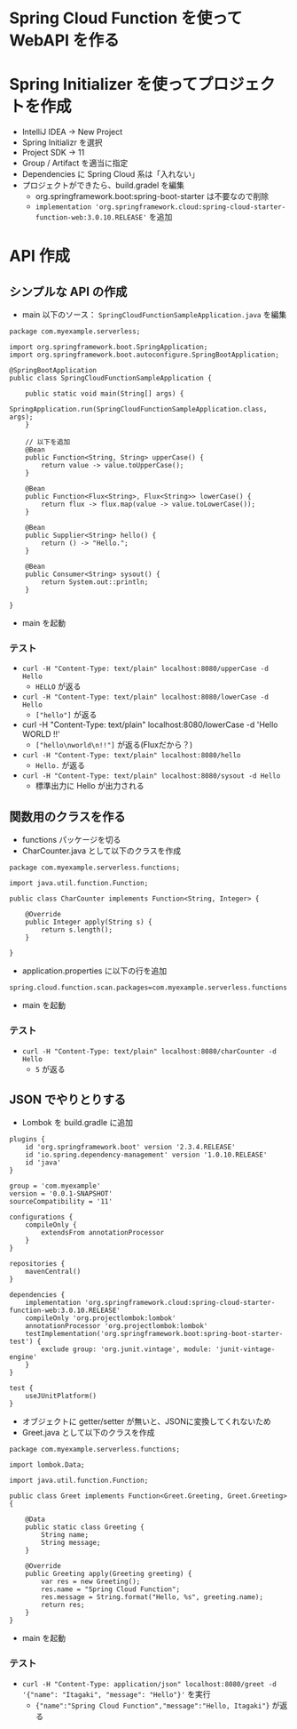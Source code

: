 # Spring Cloud Function を使って WebAPI を作る

# Spring Initializer を使ってプロジェクトを作成

* IntelliJ IDEA -> New Project 
* Spring Initializr を選択
* Project SDK -> 11
* Group / Artifact を適当に指定
* Dependencies に Spring Cloud 系は「入れない」
* プロジェクトができたら、build.gradel を編集
  * org.springframework.boot:spring-boot-starter は不要なので削除
  * `implementation 'org.springframework.cloud:spring-cloud-starter-function-web:3.0.10.RELEASE'` を追加

# API 作成

## シンプルな API の作成
* main 以下のソース： `SpringCloudFunctionSampleApplication.java` を編集
```
package com.myexample.serverless;

import org.springframework.boot.SpringApplication;
import org.springframework.boot.autoconfigure.SpringBootApplication;

@SpringBootApplication
public class SpringCloudFunctionSampleApplication {

    public static void main(String[] args) {
        SpringApplication.run(SpringCloudFunctionSampleApplication.class, args);
    }

    // 以下を追加
    @Bean
    public Function<String, String> upperCase() {
        return value -> value.toUpperCase();
    }

    @Bean
    public Function<Flux<String>, Flux<String>> lowerCase() {
        return flux -> flux.map(value -> value.toLowerCase());
    }

    @Bean
    public Supplier<String> hello() {
        return () -> "Hello.";
    }

    @Bean
    public Consumer<String> sysout() {
        return System.out::println;
    }

}
```
* main を起動

### テスト
* `curl -H "Content-Type: text/plain" localhost:8080/upperCase -d Hello`
  * `HELLO` が返る
* `curl -H "Content-Type: text/plain" localhost:8080/lowerCase -d Hello`
  * `["hello"]` が返る
* curl -H "Content-Type: text/plain" localhost:8080/lowerCase -d 'Hello                    
                                      WORLD
                                      !!'
  * `["hello\nworld\n!!"]` が返る(Fluxだから？)
* `curl -H "Content-Type: text/plain" localhost:8080/hello`
    * `Hello.` が返る
* `curl -H "Content-Type: text/plain" localhost:8080/sysout -d Hello`
    * 標準出力に Hello が出力される

## 関数用のクラスを作る
* functions パッケージを切る
* CharCounter.java として以下のクラスを作成
```
package com.myexample.serverless.functions;

import java.util.function.Function;

public class CharCounter implements Function<String, Integer> {

    @Override
    public Integer apply(String s) {
        return s.length();
    }
    
}
```
* application.properties に以下の行を追加
```
spring.cloud.function.scan.packages=com.myexample.serverless.functions
```
* main を起動

### テスト
* `curl -H "Content-Type: text/plain" localhost:8080/charCounter -d Hello`
  * `5` が返る

## JSON でやりとりする
* Lombok を build.gradle に追加
```
plugins {
    id 'org.springframework.boot' version '2.3.4.RELEASE'
    id 'io.spring.dependency-management' version '1.0.10.RELEASE'
    id 'java'
}

group = 'com.myexample'
version = '0.0.1-SNAPSHOT'
sourceCompatibility = '11'

configurations {
    compileOnly {
        extendsFrom annotationProcessor
    }
}

repositories {
    mavenCentral()
}

dependencies {
    implementation 'org.springframework.cloud:spring-cloud-starter-function-web:3.0.10.RELEASE'
    compileOnly 'org.projectlombok:lombok'
    annotationProcessor 'org.projectlombok:lombok'
    testImplementation('org.springframework.boot:spring-boot-starter-test') {
        exclude group: 'org.junit.vintage', module: 'junit-vintage-engine'
    }
}

test {
    useJUnitPlatform()
}
```
  * オブジェクトに getter/setter が無いと、JSONに変換してくれないため
* Greet.java として以下のクラスを作成
```
package com.myexample.serverless.functions;

import lombok.Data;

import java.util.function.Function;

public class Greet implements Function<Greet.Greeting, Greet.Greeting> {

    @Data
    public static class Greeting {
        String name;
        String message;
    }

    @Override
    public Greeting apply(Greeting greeting) {
        var res = new Greeting();
        res.name = "Spring Cloud Function";
        res.message = String.format("Hello, %s", greeting.name);
        return res;
    }
}
```  
* main を起動

### テスト 
* `curl -H "Content-Type: application/json" localhost:8080/greet -d '{"name": "Itagaki", "message": "Hello"}'` を実行
  * `{"name":"Spring Cloud Function","message":"Hello, Itagaki"}` が返る
